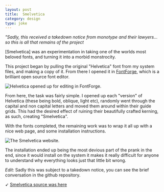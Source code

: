 ```yaml
---
layout: post
title:  Smelvetica
category: design
type: joke
---
```


*"Sadly, this received a takedown notice from monotype and their lawyers... so this is all that remains of the project*

[Smelvetica] was an experimentation in taking one of the worlds most beloved fonts, and turning it into a morbid monstrocity.

This project began by pulling the original "Helvetica" font from my system files, and making a copy of it. From there I opened it in [FontForge](https://fontforge.github.io/en-US/), which is a brilliant open source font editor.

![Helvetica opened up for editing in FontForge.]({{site.url}}/images/smelvetica-1.png)

From here, the task was fairly simple. I opened up each "version" of Helvetica (these being bold, oblique, light etc), randomly went through the capital and non capital letters and moved them around within their guide grids. This had the desired effect of ruining their beautifully crafted kerning, as such, creating "Smelvetica".

With the fonts completed, the remaining work was to wrap it all up with a nice web page, and some installation instructions.

![The Smelvetica website.]({{site.url}}/images/smelvetica-2.png)

The installation ended up being the most devious part of the prank in the end, since it would install on the system it makes it really difficult for anyone to understand why everything looks just that little bit wrong.

*Edit:* Sadly this was subject to a takedown notice, you can see the brief conversation in the github repository.

➶ [Smelvetica source was here](https://github.com/tholman/smelvetica)
